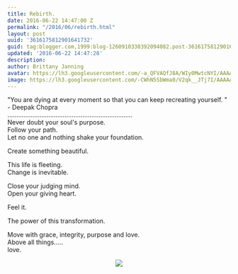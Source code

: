 ```yaml
---
title: Rebirth.
date: 2016-06-22 14:47:00 Z
permalink: "/2016/06/rebirth.html"
layout: post
uuid: '3616175812901641732'
guid: tag:blogger.com,1999:blog-1260910330392094082.post-3616175812901641732
updated: '2016-06-22 14:47:28'
description: 
author: Brittany Janning
avatar: https://lh3.googleusercontent.com/-a_QFVAQfJ8A/WIy0MwtcNYI/AAAAAAAAAYU/MjTQjocbF6Q/s640/IMG_20170126_093835_269.jpg
image: https://lh3.googleusercontent.com/-CWhN5SbWma0/V2qk__JTj7I/AAAAAAAAAQM/w09AVrV5HvU/s640/IMG_20160622_084343.jpg
---
```


<div class="css-full-post-content js-full-post-content">
<p dir="ltr">"You are dying at every moment so that you can keep recreating yourself. "<br>- Deepak Chopra <br>......................................................................<br>Never doubt your soul's purpose. <br>Follow your path. <br>Let no one and nothing shake your foundation. </p><p dir="ltr">Create something beautiful. </p><p dir="ltr">This life is fleeting. <br>Change is inevitable. </p><p dir="ltr">Close your judging mind. <br>Open your giving heart. </p><p dir="ltr">Feel it. </p><p dir="ltr">The power of this transformation. </p><p dir="ltr">Move with grace, integrity, purpose and love. <br>Above all things.....<br>love. </p><div class="separator" style="clear: both; text-align: center;"> <a href="https://lh3.googleusercontent.com/-CWhN5SbWma0/V2qk__JTj7I/AAAAAAAAAQM/w09AVrV5HvU/s1600/IMG_20160622_084343.jpg" imageanchor="1" style="margin-left: 1em; margin-right: 1em;"> <img border="0" src="https://lh3.googleusercontent.com/-CWhN5SbWma0/V2qk__JTj7I/AAAAAAAAAQM/w09AVrV5HvU/s640/IMG_20160622_084343.jpg"> </a> </div>
</div>
